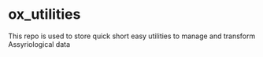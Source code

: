 # ox_utilities
This repo is used to store quick short easy utilities to manage and transform Assyriological data
